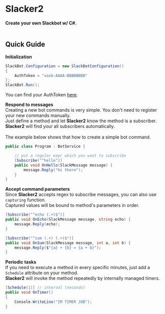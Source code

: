 Slacker2
====

__Create your own Slackbot w/ C#.__<br>
<br>

Quick Guide
---
__Initialization__ 
```cs
SlackBot.Configuration = new SlackBotConfiguration()
{
    AuthToken = "xoxb-AAAA-BBBBBBBB"
};
SlackBot.Run();
```
You can find your AuthToken [here](https://api.slack.com/docs/oauth-test-tokens).

__Respond to messages__<br>
Creating a new bot commands is very simple. You don't need to register your new commands manually.<br>
Just define a method and let __Slacker2__ know the method is a subscriber. __Slacker2__ will find your all subscribers automatically.<br>
<br>
The example below shows that how to create a simple bot command.
```cs
public class Program : BotService {

    // put a regular expr which you want to subscribe
    [Subscribe("^hello")]
    public void OnHello(SlackMessage message) {
        message.Reply("hi there");
    }
}
```

__Accept command parameters__<br>
Since __Slacker2__ accepts regex to subscribe messages, you can also use `capturing` function.<br>
Captured values will be bound to method's parameters in order.
```cs
[Subscribe("^echo (.+)$")]
public void OnEcho(SlackMessage message, string echo) {
    message.Reply(echo);
}

[Subscribe("^sum (.+) (.+)$")]
public void OnSum(SlackMessage message, int a, int b) {
    message.Reply($"{a} + {b} = {a + b}");
}
```


__Periodic tasks__<br>
If you need to execute a method in every specific minutes, just add a `Schedule` attribute on your method.<br>
__Slacker2__ will invoke the method repeatedly by internally managed timers.
```cs
[Schedule(1)] // interval (seconds)
public void OnTimer()
{
    Console.WriteLine("IM TIMER JOB");
}
```


